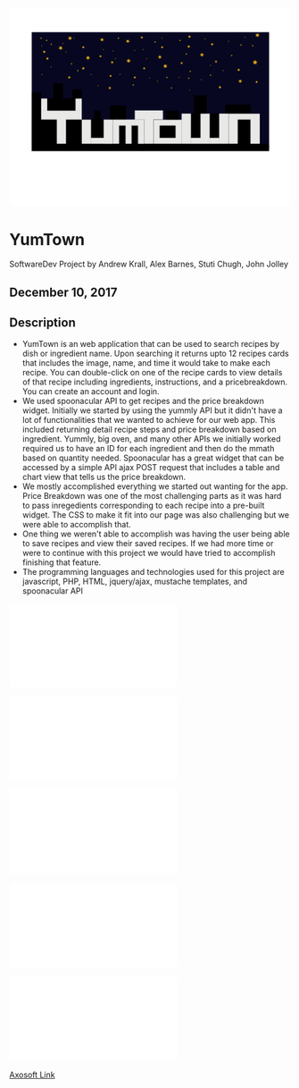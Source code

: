 ![YumTown](YumTown.svg.png)

# YumTown
SoftwareDev Project
by Andrew Krall, Alex Barnes, Stuti Chugh, John Jolley

## December 10, 2017
## Description
* YumTown is an web application that can be used to search recipes by dish or ingredient name. Upon searching it returns upto 12 recipes cards 
that includes the image, name, and time it would take to make each recipe. You can double-click on one of the recipe cards to view details of
that recipe including ingredients, instructions, and a pricebreakdown. You can create an account and login.
* We used spoonacular API to get recipes and the price breakdown widget. Initially we started by using the yummly API but it didn't have a lot of functionalities that we wanted to achieve for our web app. This included returning detail recipe steps and price breakdown based on ingredient. Yummly, big oven, and many other APIs we initially worked required us to have an ID for each ingredient and then do the mmath based on quantity needed. Spoonacular has a great widget that can be accessed by a simple API ajax POST request that includes a table and chart view that tells us the price breakdown.
* We mostly accomplished everything we started out wanting for the app. Price Breakdown was one of the most challenging parts as it was hard to pass inregedients corresponding to each recipe into a pre-built widget. The CSS to make it fit into our page was also challenging but we were able to accomplish that. 
* One thing we weren't able to accomplish was having the user being able to save recipes and view their saved recipes. If we had more time or were to continue with this project we would have tried to accomplish finishing that feature.
* The programming languages and technologies used for this project are javascript, PHP, HTML, jquery/ajax, mustache templates, and spoonacular API

![Usecase Diagram](usecasediagram.pdf)

![Usecase Discription](Use-case-description.pdf)

![Architecture Diagram](architecture_diagram.pdf)

![Flow Diagram](SEProjectFlowDiagram.pdf)

![Entity Relationship Diagram](ERD_SWEngineering_Revised_Final.pdf)

[Axosoft Link](https://akrall.axosoft.com/)
